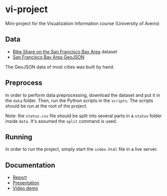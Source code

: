 # vi-project
Mini-project for the Visualization Information course (University of Aveiro)

## Data

- [Bike Share on the San Francisco Bay Area](https://www.kaggle.com/datasets/benhamner/sf-bay-area-bike-share) dataset
- [San Francisco Bay Area GeoJSON](https://data.sfgov.org/Geographic-Locations-and-Boundaries/Bay-Area-Counties/s9wg-vcph)

The GeoJSON data of most cities was built by hand.

## Preprocess

In order to perform data preprocessing, download the dataset and put it in the `data` folder.
Then, run the Python scripts in the `scripts`.
The scripts should be run at the root of the project.

Note: the `status.csv` file should be split into several parts in a `status` folder inside `data`.
It's assumed the `split` command is used.

## Running

In order to run the project, simply start the `index.html` file in a live server.

## Documentation

- [Report](docs/report.pdf)
- [Presentation](docs/presentation.pdf)
- [Video demo](https://www.youtube.com/watch?v=oT-qJGSdbEE)
